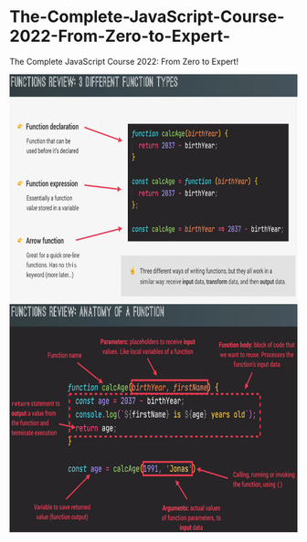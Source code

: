 # The-Complete-JavaScript-Course-2022-From-Zero-to-Expert-
The Complete JavaScript Course 2022: From Zero to Expert!

<img src="/images/3_different_function_types.png" width="650" height="400" >

<img src="/images/anatomy_of _a_function.png" width="650" height="400" >
